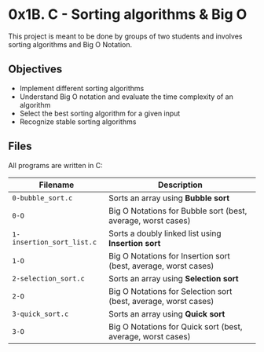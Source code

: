 # 0x1B. C - Sorting algorithms & Big O

This project is meant to be done by groups of two students and involves sorting algorithms and Big O Notation.

## Objectives
- Implement different sorting algorithms
- Understand Big O notation and evaluate the time complexity of an algorithm
- Select the best sorting algorithm for a given input
- Recognize stable sorting algorithms

## Files
All programs are written in C:

| Filename | Description |
| -------- | ----------- |
| `0-bubble_sort.c` | Sorts an array using **Bubble sort** |
| `0-O` | Big O Notations for Bubble sort (best, average, worst cases) |
| `1-insertion_sort_list.c` | Sorts a doubly linked list using **Insertion sort** |
| `1-O` | Big O Notations for Insertion sort (best, average, worst cases) |
| `2-selection_sort.c` | Sorts an array using **Selection sort** |
| `2-O` | Big O Notations for Selection sort (best, average, worst cases) |
| `3-quick_sort.c` | Sorts an array using **Quick sort** |
| `3-O` | Big O Notations for Quick sort (best, average, worst cases) |
